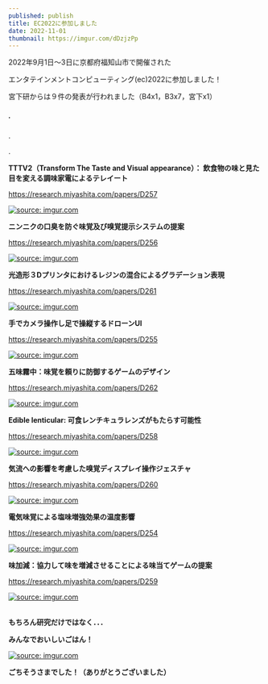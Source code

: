 ```yaml
---
published: publish
title: EC2022に参加しました
date: 2022-11-01
thumbnail: https://imgur.com/dDzjzPp
---
```

2022年9月1日～3日に京都府福知山市で開催された

エンタテインメントコンピューティング(ec)2022に参加しました！

宮下研からは９件の発表が行われました（B4x1，B3x7，宮下x1）

##### .

.

.

**TTTV2（Transform The Taste and Visual appearance）： 飲食物の味と見た目を変える調味家電によるテレイート**

https://research.miyashita.com/papers/D257

<a href="https://imgur.com/CwkLnb3"><img src="https://i.imgur.com/CwkLnb3.png" title="source: imgur.com" /></a>

**ニンニクの口臭を防ぐ味覚及び嗅覚提示システムの提案**

<https://research.miyashita.com/papers/D256>

<a href="https://imgur.com/dpGE6o4"><img src="https://i.imgur.com/dpGE6o4.jpg" title="source: imgur.com" /></a>

**光造形３Dプリンタにおけるレジンの混合によるグラデーション表現**

https://research.miyashita.com/papers/D261

<a href="https://imgur.com/VXnLMNe"><img src="https://i.imgur.com/VXnLMNe.jpg" title="source: imgur.com" /></a>

**手でカメラ操作し足で操縦するドローンUI**

https://research.miyashita.com/papers/D255

<a href="https://imgur.com/uRNyiWt"><img src="https://i.imgur.com/uRNyiWt.jpg" title="source: imgur.com" /></a>

**五味霧中：味覚を頼りに防御するゲームのデザイン**

https://research.miyashita.com/papers/D262

<a href="https://imgur.com/fyDq4S3"><img src="https://i.imgur.com/fyDq4S3.jpg" title="source: imgur.com" /></a>

**Edible lenticular: 可食レンチキュラレンズがもたらす可能性**

https://research.miyashita.com/papers/D258

<a href="https://imgur.com/nzKXtAm"><img src="https://i.imgur.com/nzKXtAm.jpg" title="source: imgur.com" /></a>

**気流への影響を考慮した嗅覚ディスプレイ操作ジェスチャ**

https://research.miyashita.com/papers/D260

<a href="https://imgur.com/mPy5wJt"><img src="https://i.imgur.com/mPy5wJt.jpg" title="source: imgur.com" /></a>

**電気味覚による塩味増強効果の温度影響**

https://research.miyashita.com/papers/D254

<a href="https://imgur.com/q236pne"><img src="https://i.imgur.com/q236pne.jpg" title="source: imgur.com" /></a>

**味加減：協力して味を増減させることによる味当てゲームの提案**

https://research.miyashita.com/papers/D259

<a href="https://imgur.com/1kUnLZa"><img src="https://i.imgur.com/1kUnLZa.jpg" title="source: imgur.com" /></a>

\
**もちろん研究だけではなく．．．**

**みんなでおいしいごはん！**

<a href="https://imgur.com/wX02vLL"><img src="https://i.imgur.com/wX02vLL.jpg" title="source: imgur.com" /></a>

**ごちそうさまでした！（ありがとうございました）**
